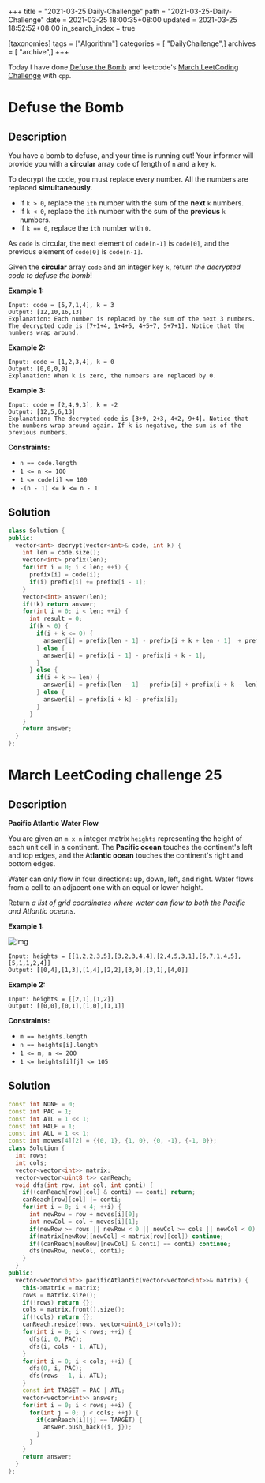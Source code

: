 +++
title = "2021-03-25 Daily-Challenge"
path = "2021-03-25-Daily-Challenge"
date = 2021-03-25 18:00:35+08:00
updated = 2021-03-25 18:52:52+08:00
in_search_index = true

[taxonomies]
tags = ["Algorithm"]
categories = [ "DailyChallenge",]
archives = [ "archive",]
+++

Today I have done [Defuse the Bomb](https://leetcode.com/problems/defuse-the-bomb/) and leetcode's [March LeetCoding Challenge](https://leetcode.com/explore/challenge/card/march-leetcoding-challenge-2021/591/week-4-march-22nd-march-28th/3684/) with `cpp`.

<!-- more -->

# Defuse the Bomb

## Description

You have a bomb to defuse, and your time is running out! Your informer will provide you with a **circular** array `code` of length of `n` and a key `k`.

To decrypt the code, you must replace every number. All the numbers are replaced **simultaneously**.

- If `k > 0`, replace the `ith` number with the sum of the **next** `k` numbers.
- If `k < 0`, replace the `ith` number with the sum of the **previous** `k` numbers.
- If `k == 0`, replace the `ith` number with `0`.

As `code` is circular, the next element of `code[n-1]` is `code[0]`, and the previous element of `code[0]` is `code[n-1]`.

Given the **circular** array `code` and an integer key `k`, return *the decrypted code to defuse the bomb*!

 

**Example 1:**

```
Input: code = [5,7,1,4], k = 3
Output: [12,10,16,13]
Explanation: Each number is replaced by the sum of the next 3 numbers. The decrypted code is [7+1+4, 1+4+5, 4+5+7, 5+7+1]. Notice that the numbers wrap around.
```

**Example 2:**

```
Input: code = [1,2,3,4], k = 0
Output: [0,0,0,0]
Explanation: When k is zero, the numbers are replaced by 0. 
```

**Example 3:**

```
Input: code = [2,4,9,3], k = -2
Output: [12,5,6,13]
Explanation: The decrypted code is [3+9, 2+3, 4+2, 9+4]. Notice that the numbers wrap around again. If k is negative, the sum is of the previous numbers.
```

 

**Constraints:**

- `n == code.length`
- `1 <= n <= 100`
- `1 <= code[i] <= 100`
- `-(n - 1) <= k <= n - 1`

## Solution

``` cpp
class Solution {
public:
  vector<int> decrypt(vector<int>& code, int k) {
    int len = code.size();
    vector<int> prefix(len);
    for(int i = 0; i < len; ++i) {
      prefix[i] = code[i];
      if(i) prefix[i] += prefix[i - 1];
    }
    vector<int> answer(len);
    if(!k) return answer;
    for(int i = 0; i < len; ++i) {
      int result = 0;
      if(k < 0) {
        if(i + k <= 0) {
          answer[i] = prefix[len - 1] - prefix[i + k + len - 1]  + prefix[i] - code[i];
        } else {
          answer[i] = prefix[i - 1] - prefix[i + k - 1];
        }
      } else {
        if(i + k >= len) {
          answer[i] = prefix[len - 1] - prefix[i] + prefix[i + k - len];
        } else {
          answer[i] = prefix[i + k] - prefix[i];
        }
      }
    }
    return answer;
  }
};
```

# March LeetCoding challenge 25

## Description

**Pacific Atlantic Water Flow**

You are given an `m x n` integer matrix `heights` representing the height of each unit cell in a continent. The **Pacific ocean** touches the continent's left and top edges, and the A**tlantic ocean** touches the continent's right and bottom edges.

Water can only flow in four directions: up, down, left, and right. Water flows from a cell to an adjacent one with an equal or lower height.

Return *a list of grid coordinates where water can flow to both the Pacific and Atlantic oceans*.

 

**Example 1:**

![img](https://assets.leetcode.com/uploads/2021/03/26/ocean-grid.jpg)

```
Input: heights = [[1,2,2,3,5],[3,2,3,4,4],[2,4,5,3,1],[6,7,1,4,5],[5,1,1,2,4]]
Output: [[0,4],[1,3],[1,4],[2,2],[3,0],[3,1],[4,0]]
```

**Example 2:**

```
Input: heights = [[2,1],[1,2]]
Output: [[0,0],[0,1],[1,0],[1,1]]
```

 

**Constraints:**

- `m == heights.length`
- `n == heights[i].length`
- `1 <= m, n <= 200`
- `1 <= heights[i][j] <= 105`

## Solution

``` cpp
const int NONE = 0;
const int PAC = 1;
const int ATL = 1 << 1;
const int HALF = 1;
const int ALL = 1 << 1;
const int moves[4][2] = {{0, 1}, {1, 0}, {0, -1}, {-1, 0}};
class Solution {
  int rows;
  int cols;
  vector<vector<int>> matrix;
  vector<vector<uint8_t>> canReach;
  void dfs(int row, int col, int conti) {
    if((canReach[row][col] & conti) == conti) return;
    canReach[row][col] |= conti;
    for(int i = 0; i < 4; ++i) {
      int newRow = row + moves[i][0];
      int newCol = col + moves[i][1];
      if(newRow >= rows || newRow < 0 || newCol >= cols || newCol < 0) continue;
      if(matrix[newRow][newCol] < matrix[row][col]) continue;
      if((canReach[newRow][newCol] & conti) == conti) continue;
      dfs(newRow, newCol, conti);
    }
  }
public:
  vector<vector<int>> pacificAtlantic(vector<vector<int>>& matrix) {
    this->matrix = matrix;
    rows = matrix.size();
    if(!rows) return {};
    cols = matrix.front().size();
    if(!cols) return {};
    canReach.resize(rows, vector<uint8_t>(cols));
    for(int i = 0; i < rows; ++i) {
      dfs(i, 0, PAC);
      dfs(i, cols - 1, ATL);
    }
    for(int i = 0; i < cols; ++i) {
      dfs(0, i, PAC);
      dfs(rows - 1, i, ATL);
    }
    const int TARGET = PAC | ATL;
    vector<vector<int>> answer;
    for(int i = 0; i < rows; ++i) {
      for(int j = 0; j < cols; ++j) {
        if(canReach[i][j] == TARGET) {
          answer.push_back({i, j});
        }
      }
    }
    return answer;
  }
};
```
